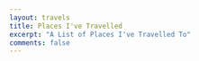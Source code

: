 ```yaml
---
layout: travels
title: Places I've Travelled
excerpt: "A List of Places I've Travelled To"
comments: false
---
```

